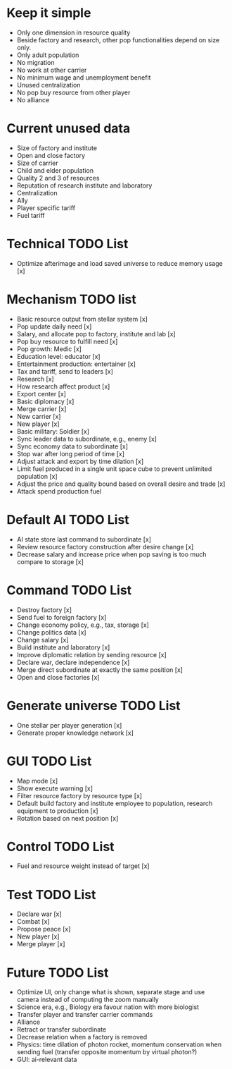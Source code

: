 # Keep it simple

* Only one dimension in resource quality
* Beside factory and research, other pop functionalities depend on size only.
* Only adult population
* No migration
* No work at other carrier
* No minimum wage and unemployment benefit
* Unused centralization
* No pop buy resource from other player
* No alliance

# Current unused data

* Size of factory and institute
* Open and close factory
* Size of carrier
* Child and elder population
* Quality 2 and 3 of resources
* Reputation of research institute and laboratory
* Centralization
* Ally
* Player specific tariff
* Fuel tariff

# Technical TODO List

* Optimize afterimage and load saved universe to reduce memory usage [x]

# Mechanism TODO list

* Basic resource output from stellar system [x]
* Pop update daily need [x]
* Salary, and allocate pop to factory, institute and lab [x]
* Pop buy resource to fulfill need [x]
* Pop growth: Medic [x]
* Education level: educator [x]
* Entertainment production: entertainer [x]
* Tax and tariff, send to leaders [x]
* Research [x]
* How research affect product [x]
* Export center [x]
* Basic diplomacy [x]
* Merge carrier [x]
* New carrier [x]
* New player [x]
* Basic military: Soldier [x]
* Sync leader data to subordinate, e.g., enemy [x]
* Sync economy data to subordinate [x]
* Stop war after long period of time [x]
* Adjust attack and export by time dilation [x]
* Limit fuel produced in a single unit space cube to prevent unlimited population [x]
* Adjust the price and quality bound based on overall desire and trade [x]
* Attack spend production fuel

# Default AI TODO List

* AI state store last command to subordinate [x]
* Review resource factory construction after desire change [x]
* Decrease salary and increase price when pop saving is too much compare to storage [x]

# Command TODO List

* Destroy factory [x]
* Send fuel to foreign factory [x]
* Change economy policy, e.g., tax, storage [x]
* Change politics data [x]
* Change salary [x]
* Build institute and laboratory [x]
* Improve diplomatic relation by sending resource [x]
* Declare war, declare independence [x]
* Merge direct subordinate at exactly the same position [x]
* Open and close factories [x]

# Generate universe TODO List

* One stellar per player generation [x]
* Generate proper knowledge network [x]

# GUI TODO List

* Map mode [x]
* Show execute warning [x]
* Filter resource factory by resource type [x]
* Default build factory and institute employee to population, research equipment to production [x]
* Rotation based on next position [x]

# Control TODO List

* Fuel and resource weight instead of target [x]

# Test TODO List

* Declare war [x]
* Combat [x]
* Propose peace [x]
* New player [x]
* Merge player [x]

# Future TODO List

* Optimize UI, only change what is shown, separate stage and use camera instead of computing the zoom manually
* Science era, e.g., Biology era favour nation with more biologist
* Transfer player and transfer carrier commands
* Alliance
* Retract or transfer subordinate
* Decrease relation when a factory is removed
* Physics: time dilation of photon rocket, momentum conservation when sending fuel (transfer opposite momentum by
  virtual photon?)
* GUI: ai-relevant data